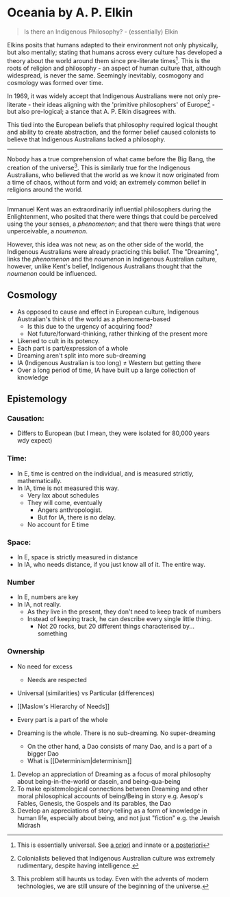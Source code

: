 # Oceania by A. P. Elkin
> Is there an Indigenous Philosophy? - (essentially) Elkin

Elkins posits that humans adapted to their environment not only physically, but also mentally; stating that humans across every culture has developed a theory about the world around them since pre-literate times[^2]. This is the roots of religion and philosophy - an aspect of human culture that, although widespread, is never the same. Seemingly inevitably, cosmogony and cosmology was formed over time.

[^2]: This is essentially universal. See [a priori](https://en.wiktionary.org/wiki/a_priori) and innate or [a posteriori](https://en.wiktionary.org/wiki/a_posteriori)

In 1969, it was widely accept that Indigenous Australians were not only pre-literate - their ideas aligning with the 'primitive philosophers' of Europe[^1] - but also pre-logical; a stance that A. P. Elkin disagrees with. 

[^1]: Colonialists believed that Indigenous Australian culture was extremely rudimentary, despite having intelligence.

This tied into the European beliefs that philosophy required logical thought and ability to create abstraction, and the former belief caused colonists to believe that Indigenous Australians lacked a philosophy.

---
Nobody has a true comprehension of what came before the Big Bang, the creation of the universe[^3]. This is similarly true for the Indigenous Australians, who believed that the world as we know it now originated from a time of chaos, without form and void; an extremely common belief in religions around the world. 

[^3]: This problem still haunts us today. Even with the advents of modern technologies, we are still unsure of the beginning of the universe.

---
Immanuel Kent was an extraordinarily influential philosophers during the Enlightenment, who posited that there were things that could be perceived using the your senses, a *phenomenon*; and that there were things that were unperceivable, a *noumenon*. 

However, this idea was not new, as on the other side of the world, the Indigenous Australians were already practicing this belief. The "Dreaming", links the *phenomenon* and the *noumenon* in Indigenous Australian culture, however, unlike Kent's belief, Indigenous Australians thought that the *noumenon* could be influenced.
## Cosmology
- As opposed to cause and effect in European culture, Indigenous Australian's think of the world as a phenomena-based
	- Is this due to the urgency of acquiring food?
	- Not future/forward-thinking, rather thinking of the present more
- Likened to cult in its potency.
- Each part is part/expression of a whole
- Dreaming aren't split into more sub-dreaming
- IA (Indigenous Australian is too long) ≠ Western but getting there
- Over a long period of time, IA have built up a large collection of knowledge
## Epistemology
### Causation:
- Differs to European (but I mean, they were isolated for 80,000 years wdy expect)
### Time:
- In E, time is centred on the individual, and is measured strictly, mathematically.
- In IA, time is not measured this way.
	- Very lax about schedules
	- They will come, eventually
		- Angers anthropologist.
		- But for IA, there is no delay.
	- No account for E time
### Space:
- In E, space is strictly measured in distance
- In IA, who needs distance, if you just know all of it. The entire way.
### Number
- In E, numbers are key
- In IA, not really.
	- As they live in the present, they don't need to keep track of numbers
	- Instead of keeping track, he can describe every single little thing.
		- Not 20 rocks, but 20 different things characterised by... something
### Ownership
- No need for excess
	- Needs are respected

- Universal (similarities) vs Particular (differences)
- [[Maslow's Hierarchy of Needs]]
- Every part is a part of the whole
- Dreaming is the whole. There is no sub-dreaming. No super-dreaming
	- On the other hand, a Dao consists of many Dao, and is a part of a bigger Dao
	- What is [[Determinism|determinism]]

1. Develop an appreciation of Dreaming as a focus of moral philosophy about being-in-the-world or dasein, and being-qua-being
2. To make epistemological connections between Dreaming and other moral philosophical accounts of being/Being in story e.g. Aesop's Fables, Genesis, the Gospels and its parables, the Dao
3. Develop an appreciations of story-telling as a form of knowledge in human life, especially about being, and not just "fiction" e.g. the Jewish Midrash